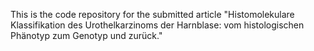 This is the code repository for the submitted article "Histomolekulare Klassifikation des Urothelkarzinoms der Harnblase: vom histologischen Phänotyp zum Genotyp und zurück."
